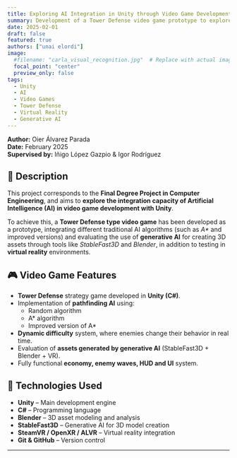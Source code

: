 ```yaml
---
title: Exploring AI Integration in Unity through Video Game Development 🎮
summary: Development of a Tower Defense video game prototype to explore the integration capacity of Artificial Intelligence in video game development with Unity, including traditional AI algorithms and generative AI for 3D asset creation.
date: 2025-02-01
draft: false
featured: true
authors: ["unai elordi"]
image:
  #filename: "carla_visual_recognition.jpg"  # Replace with actual image file name
  focal_point: "center"
  preview_only: false
tags:
  - Unity
  - AI
  - Video Games
  - Tower Defense
  - Virtual Reality
  - Generative AI
---
```


**Author:** Oier Álvarez Parada  
**Date:** February 2025  
**Supervised by:** Iñigo López Gazpio & Igor Rodríguez  

## 🧠 Description

This project corresponds to the **Final Degree Project in Computer Engineering**, and aims to **explore the integration capacity of Artificial Intelligence (AI) in video game development with Unity**.

To achieve this, a **Tower Defense type video game** has been developed as a prototype, integrating different traditional AI algorithms (such as *A\** and improved versions) and evaluating the use of **generative AI** for creating 3D assets through tools like *StableFast3D* and *Blender*, in addition to testing in **virtual reality** environments.


## 🎮 Video Game Features

- **Tower Defense** strategy game developed in **Unity (C#)**.  
- Implementation of **pathfinding AI** using:
  - Random algorithm
  - A* algorithm
  - Improved version of A*
- **Dynamic difficulty** system, where enemies change their behavior in real time.
- Evaluation of **assets generated by generative AI** (StableFast3D + Blender + VR).
- Fully functional **economy, enemy waves, HUD and UI** system.

## 🧩 Technologies Used

- **Unity** – Main development engine  
- **C#** – Programming language  
- **Blender** – 3D asset modeling and analysis  
- **StableFast3D** – Generative AI for 3D model creation  
- **SteamVR / OpenXR / ALVR** – Virtual reality integration  
- **Git & GitHub** – Version control  

---



